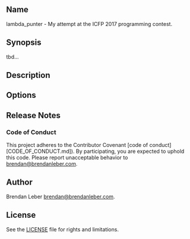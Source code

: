 ## Name

lambda_punter - My attempt at the ICFP 2017 programming contest.

## Synopsis

tbd...

## Description

## Options

## Release Notes

### Code of Conduct

This project adheres to the Contributor Covenant
[code of conduct][CODE_OF_CONDUCT.md]).  By participating, you are
expected to uphold this code.  Please report unacceptable behavior to 
[brendan@brendanleber.com](mailto:brendan@brendanleber.com).

## Author

Brendan Leber [brendan@brendanleber.com](mailto:brendan@brendanleber.com).

## License

See the [LICENSE](LICENSE) file for rights and limitations.

